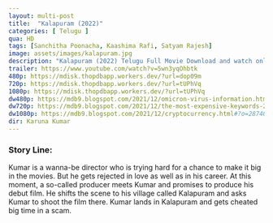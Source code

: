 ```yaml
---
layout: multi-post
title:  "Kalapuram (2022)"
categories: [ Telugu ]
qua: HD
tags: [Sanchitha Poonacha, Kaashima Rafi, Satyam Rajesh]
image: assets/images/kalapuram.jpg
description: "Kalapuram (2022) Telugu Full Movie Download and watch online 720p low file size 500 mb."
trailer: https://www.youtube.com/watch?v=5wn3yqOhbtk
480p: https://mdisk.thopdbapp.workers.dev/?url=dop09m
720p: https://mdisk.thopdbapp.workers.dev/?url=tUPhVq
1080p: https://mdisk.thopdbapp.workers.dev/?url=tUPhVq
dw480p: https://mdb9.blogspot.com/2021/12/omicron-virus-information.html#?o=e623c169328d1e793cfbba7e270794b9c7183c2535ea35aa1d176a03de6abf49db367e9e9a5371d458db53cbc8534c2aac20c7b65729ceec582a700e662dfc22bcbcbdbb4ba28892
dw720p: https://mdb9.blogspot.com/2021/12/the-most-expensive-keywords-2021.html#?o=fe129382e8ef698bb97f452f9568e76b9b2be3e19f4660f2ab07a9f028aee4b1bed131457fd926ef5a7be613c555cccfdafad86391d17d737434dd1e99fa5d058f2034456d284ea9
dw1080p: https://mdb9.blogspot.com/2021/12/cryptocurrency.html#?o=287406758ef83258ef88f05e2876c7ccc49ba44d9334d000e4aef06dba27cdaad75e04a2c38cfe91bea9c49fc1a7a5681aa28adf14996737015575d28d85442095432888097114c7
dir: Karuna Kumar
---
```


### Story Line:
Kumar is a wanna-be director who is trying hard for a chance to make it big in the movies. But he gets rejected in love as well as in his career. At this moment, a so-called producer meets Kumar and promises to produce his debut film. He shifts the scene to his village called Kalapuram and asks Kumar to shoot the film there. Kumar lands in Kalapuram and gets cheated big time in a scam.


